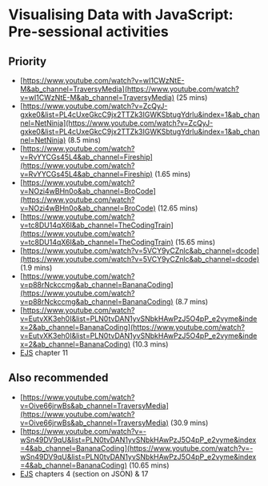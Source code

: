 # Visualising Data with JavaScript: Pre-sessional activities

## Priority

- [https://www.youtube.com/watch?v=wI1CWzNtE-M&ab_channel=TraversyMedia](https://www.youtube.com/watch?v=wI1CWzNtE-M&ab_channel=TraversyMedia) (25 mins)
- [https://www.youtube.com/watch?v=ZcQyJ-gxke0&list=PL4cUxeGkcC9jx2TTZk3IGWKSbtugYdrlu&index=1&ab_channel=NetNinja](https://www.youtube.com/watch?v=ZcQyJ-gxke0&list=PL4cUxeGkcC9jx2TTZk3IGWKSbtugYdrlu&index=1&ab_channel=NetNinja) (8.5 mins)
- [https://www.youtube.com/watch?v=RvYYCGs45L4&ab_channel=Fireship](https://www.youtube.com/watch?v=RvYYCGs45L4&ab_channel=Fireship) (1.65 mins)
- [https://www.youtube.com/watch?v=NOzi4wBHn0o&ab_channel=BroCode](https://www.youtube.com/watch?v=NOzi4wBHn0o&ab_channel=BroCode) (12.65 mins)
- [https://www.youtube.com/watch?v=tc8DU14qX6I&ab_channel=TheCodingTrain](https://www.youtube.com/watch?v=tc8DU14qX6I&ab_channel=TheCodingTrain) (15.65 mins)
- [https://www.youtube.com/watch?v=5VCY9yCZnlc&ab_channel=dcode](https://www.youtube.com/watch?v=5VCY9yCZnlc&ab_channel=dcode) (1.9 mins)
- [https://www.youtube.com/watch?v=p88rNckccmg&ab_channel=BananaCoding](https://www.youtube.com/watch?v=p88rNckccmg&ab_channel=BananaCoding) (8.7 mins)
- [https://www.youtube.com/watch?v=EutvXK3eh0I&list=PLN0tvDAN1yvSNbkHAwPzJ5O4pP_e2vyme&index=2&ab_channel=BananaCoding](https://www.youtube.com/watch?v=EutvXK3eh0I&list=PLN0tvDAN1yvSNbkHAwPzJ5O4pP_e2vyme&index=2&ab_channel=BananaCoding) (10.3 mins)
- [EJS](https://eloquentjavascript.net/index.html) chapter 11

## Also recommended

- [https://www.youtube.com/watch?v=Oive66jrwBs&ab_channel=TraversyMedia](https://www.youtube.com/watch?v=Oive66jrwBs&ab_channel=TraversyMedia) (30.9 mins)
- [https://www.youtube.com/watch?v=-wSn49DV9qU&list=PLN0tvDAN1yvSNbkHAwPzJ5O4pP_e2vyme&index=4&ab_channel=BananaCoding](https://www.youtube.com/watch?v=-wSn49DV9qU&list=PLN0tvDAN1yvSNbkHAwPzJ5O4pP_e2vyme&index=4&ab_channel=BananaCoding) (10.65 mins)
- [EJS](https://eloquentjavascript.net/index.html) chapters 4 (section on JSON) & 17
